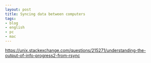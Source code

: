 ```yaml
---
layout: post
title: Syncing data between computers
tags:
- blog
- english
- pc
- mac
---
```


https://unix.stackexchange.com/questions/215271/understanding-the-output-of-info-progress2-from-rsync


